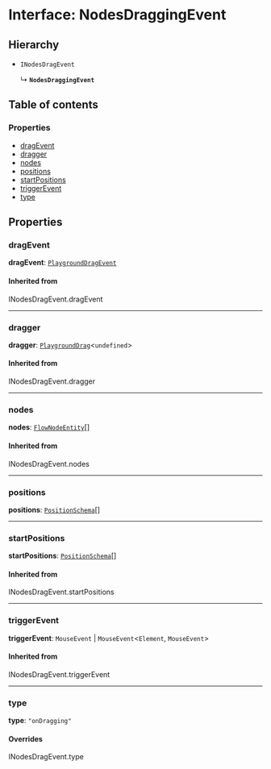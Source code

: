 # Interface: NodesDraggingEvent

## Hierarchy

* `INodesDragEvent`

  ↳ **`NodesDraggingEvent`**

## Table of contents

### Properties

* [dragEvent](/auto-docs/free-layout-editor/interfaces/NodesDraggingEvent.md#dragevent)
* [dragger](/auto-docs/free-layout-editor/interfaces/NodesDraggingEvent.md#dragger)
* [nodes](/auto-docs/free-layout-editor/interfaces/NodesDraggingEvent.md#nodes)
* [positions](/auto-docs/free-layout-editor/interfaces/NodesDraggingEvent.md#positions)
* [startPositions](/auto-docs/free-layout-editor/interfaces/NodesDraggingEvent.md#startpositions)
* [triggerEvent](/auto-docs/free-layout-editor/interfaces/NodesDraggingEvent.md#triggerevent)
* [type](/auto-docs/free-layout-editor/interfaces/NodesDraggingEvent.md#type)

## Properties

### dragEvent

**dragEvent**: [`PlaygroundDragEvent`](/auto-docs/free-layout-editor/interfaces/PlaygroundDragEvent.md)

#### Inherited from

INodesDragEvent.dragEvent

***

### dragger

**dragger**: [`PlaygroundDrag`](/auto-docs/free-layout-editor/classes/PlaygroundDrag-1.md)<`undefined`>

#### Inherited from

INodesDragEvent.dragger

***

### nodes

**nodes**: [`FlowNodeEntity`](/auto-docs/free-layout-editor/classes/FlowNodeEntity-1.md)\[]

#### Inherited from

INodesDragEvent.nodes

***

### positions

**positions**: [`PositionSchema`](/auto-docs/free-layout-editor/interfaces/PositionSchema.md)\[]

***

### startPositions

**startPositions**: [`PositionSchema`](/auto-docs/free-layout-editor/interfaces/PositionSchema.md)\[]

#### Inherited from

INodesDragEvent.startPositions

***

### triggerEvent

**triggerEvent**: `MouseEvent` | `MouseEvent`<`Element`, `MouseEvent`>

#### Inherited from

INodesDragEvent.triggerEvent

***

### type

**type**: `"onDragging"`

#### Overrides

INodesDragEvent.type

